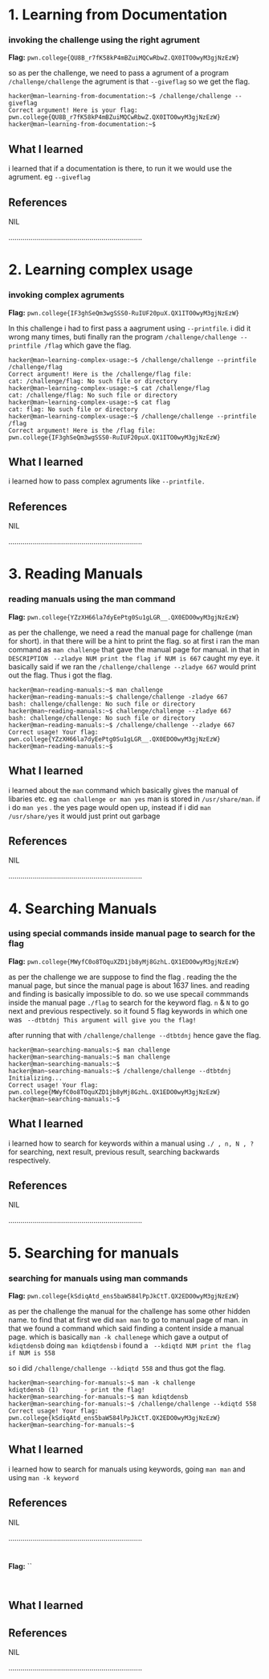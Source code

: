 # 1. Learning from Documentation

### invoking the challenge using the right agrument

**Flag:** `pwn.college{QU8B_r7fK58kP4mBZuiMQCwRbwZ.QX0ITO0wyM3gjNzEzW}`

so as per the challenge, we need to pass a agrument of a program `/challenge/challenge` the agrument is that `--giveflag` so we get the flag.
```
hacker@man~learning-from-documentation:~$ /challenge/challenge --giveflag
Correct argument! Here is your flag:
pwn.college{QU8B_r7fK58kP4mBZuiMQCwRbwZ.QX0ITO0wyM3gjNzEzW}
hacker@man~learning-from-documentation:~$

```

## What I learned
i learned that if a documentation is there, to run it we would use the agrument. eg `--giveflag`
## References

NIL

..................................................................

# 2. Learning complex usage

### invoking complex agruments

**Flag:** `pwn.college{IF3ghSeQm3wgSSS0-RuIUF20puX.QX1ITO0wyM3gjNzEzW}`

In this challenge i had to first pass a aagrument using `--printfile`. i did it wrong many times, buti finally ran the program `/challenge/challenge --printfile /flag` which gave the flag.



```
hacker@man~learning-complex-usage:~$ /challenge/challenge --printfile /challenge/flag
Correct argument! Here is the /challenge/flag file:
cat: /challenge/flag: No such file or directory
hacker@man~learning-complex-usage:~$ cat /challenge/flag
cat: /challenge/flag: No such file or directory
hacker@man~learning-complex-usage:~$ cat flag
cat: flag: No such file or directory
hacker@man~learning-complex-usage:~$ /challenge/challenge --printfile /flag
Correct argument! Here is the /flag file:
pwn.college{IF3ghSeQm3wgSSS0-RuIUF20puX.QX1ITO0wyM3gjNzEzW}

```

## What I learned
i learned how to pass complex agruments like `--printfile.`

## References

NIL

..................................................................


# 3. Reading Manuals

### reading manuals using the man command

**Flag:** `pwn.college{YZzXH66la7dyEePtg0Su1gLGR__.QX0EDO0wyM3gjNzEzW}`

as per the challenge, we need a read the manual page for challenge (man for short). in that there will be a hint to print the flag. so at first i ran the man command as `man challenge` that gave the manual page for manual. in that in `DESCRIPTION` ` --zladye NUM
              print the flag if NUM is 667` caught my eye. it basically said if we ran the `/challenge/challenge --zladye 667` would print out the flag.
Thus i got the flag.



```
hacker@man~reading-manuals:~$ man challenge
hacker@man~reading-manuals:~$ challenge/challenge -zladye 667
bash: challenge/challenge: No such file or directory
hacker@man~reading-manuals:~$ challenge/challenge --zladye 667
bash: challenge/challenge: No such file or directory
hacker@man~reading-manuals:~$ /challenge/challenge --zladye 667
Correct usage! Your flag: pwn.college{YZzXH66la7dyEePtg0Su1gLGR__.QX0EDO0wyM3gjNzEzW}
hacker@man~reading-manuals:~$

```

## What I learned

i learned about the `man` command which basically gives the manual of libaries etc.
eg `man challenge or man yes`
man is stored in `/usr/share/man`.
if i do `man yes` . the yes page would open up, instead if i did `man /usr/share/yes` 
it would just print out garbage


## References

NIL

..................................................................



# 4. Searching Manuals

### using special commands inside manual page to search for the flag

**Flag:** `pwn.college{MWyfC0o8TOquXZD1jb8yMj8GzhL.QX1EDO0wyM3gjNzEzW}`

as per the challenge we are suppose to find the flag . reading the the manual page, but since the manual page is about 1637 lines. and reading and finding is basically impossible to do.
so we use specail commmands inside the manual page `./flag` to search for the keyword flag. `n` & `N` to go next and previous respectively. so it found 5 flag keywords in which one was ` --dtbtdnj
              This argument will give you the flag!` 

after running that with `/challenge/challenge --dtbtdnj` hence gave the flag. 

```
hacker@man~searching-manuals:~$ man challenge
hacker@man~searching-manuals:~$ man challenge
hacker@man~searching-manuals:~$
hacker@man~searching-manuals:~$ /challenge/challenge --dtbtdnj
Initializing...
Correct usage! Your flag: pwn.college{MWyfC0o8TOquXZD1jb8yMj8GzhL.QX1EDO0wyM3gjNzEzW}
hacker@man~searching-manuals:~$

```

## What I learned
i learned how to search for keywords within a manual using `./ , n, N , ?` for searching, next result, previous result, searching backwards respectively. 

## References

NIL

..................................................................


# 5. Searching for manuals

### searching for manuals using man commands

**Flag:** `pwn.college{kSdiqAtd_ens5baW584lPpJkCtT.QX2EDO0wyM3gjNzEzW}`

as per the challenge the manual for the challenge has some other hidden name. to find that at first we did `man man` to go to manual page of man. in that we found a command which said finding a content inside a manual page. which is basically `man -k challenege` which gave a output of `kdiqtdensb` doing `man kdiqtdensb` i found a ` --kdiqtd NUM
              print the flag if NUM is 558` 

so i did  `/challenge/challenge --kdiqtd 558` and thus got the flag.




```
hacker@man~searching-for-manuals:~$ man -k challenge
kdiqtdensb (1)       - print the flag!
hacker@man~searching-for-manuals:~$ man kdiqtdensb
hacker@man~searching-for-manuals:~$ /challenge/challenge --kdiqtd 558
Correct usage! Your flag: pwn.college{kSdiqAtd_ens5baW584lPpJkCtT.QX2EDO0wyM3gjNzEzW}
hacker@man~searching-for-manuals:~$

```

## What I learned
i learned how to search for manuals using keywords, going `man man` and using `man -k keyword`


## References

NIL

..................................................................

# 

### 

**Flag:** ``



```


```

## What I learned


## References

NIL

..................................................................
